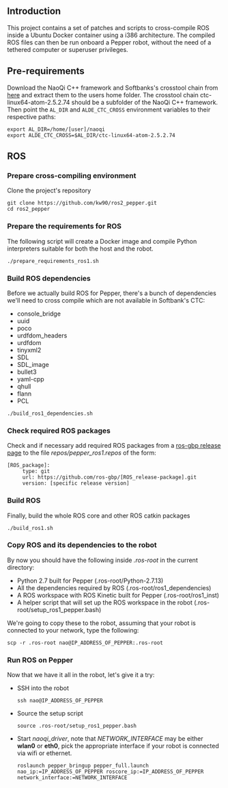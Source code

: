 ## Introduction 
This project contains a set of patches and scripts to cross-compile ROS inside a Ubuntu Docker container using a i386 architecture. The compiled ROS files can then be run onboard a Pepper robot, without the need of a tethered computer or superuser privileges. 

## Pre-requirements
Download the NaoQi C++ framework and Softbanks's crosstool chain from [here](http://doc.aldebaran.com/2-5/index_dev_guide.html) and extract them to the users home folder. The crosstool chain ctc-linux64-atom-2.5.2.74 should be a subfolder of the NaoQi C++ framework. Then point the `AL_DIR` and `ALDE_CTC_CROSS` environment variables to their respective paths:
```
export AL_DIR=/home/[user]/naoqi
export ALDE_CTC_CROSS=$AL_DIR/ctc-linux64-atom-2.5.2.74
```

## ROS
### Prepare cross-compiling environment
Clone the project's repository 
``` 
git clone https://github.com/kw90/ros2_pepper.git
cd ros2_pepper
```

### Prepare the requirements for ROS 
The following script will create a Docker image and compile Python interpreters suitable for both the host and the robot. 
``` 
./prepare_requirements_ros1.sh 
``` 

### Build ROS dependencies 
Before we actually build ROS for Pepper, there's a bunch of dependencies we'll need to cross compile which are not available in Softbank's CTC: 
- console_bridge 
- uuid 
- poco 
- urdfdom_headers 
- urdfdom 
- tinyxml2 
- SDL 
- SDL_image 
- bullet3 
- yaml-cpp 
- qhull 
- flann 
- PCL 

``` 
./build_ros1_dependencies.sh 
``` 

### Check required ROS packages 
Check and if necessary add required ROS packages from a [ros-gbp release page](https://github.com/ros-gbp) to the file *repos/pepper_ros1.repos* of the form: 
```
[ROS_package]:
     type: git
     url: https://github.com/ros-gbp/[ROS_release-package].git
     version: [specific release version]
``` 

### Build ROS 
Finally, build the whole ROS core and other ROS catkin packages
``` 
./build_ros1.sh 
``` 

### Copy ROS and its dependencies to the robot 
By now you should have the following inside *.ros-root* in the current directory: 
- Python 2.7 built for Pepper (.ros-root/Python-2.7.13) 
- All the dependencies required by ROS (.ros-root/ros1_dependencies) 
- A ROS workspace with ROS Kinetic built for Pepper (.ros-root/ros1_inst) 
- A helper script that will set up the ROS workspace in the robot (.ros-root/setup_ros1_pepper.bash) 

We're going to copy these to the robot, assuming that your robot is connected to your network, type the following: 
``` 
scp -r .ros-root nao@IP_ADDRESS_OF_PEPPER:.ros-root 
``` 

### Run ROS on Pepper 
Now that we have it all in the robot, let's give it a try: 

- SSH into the robot

    ```
    ssh nao@IP_ADDRESS_OF_PEPPER
    ``` 
- Source the setup script

    ```
    source .ros-root/setup_ros1_pepper.bash
    ``` 
- Start *naoqi_driver*, note that *NETWORK\_INTERFACE* may be either **wlan0** or **eth0**, pick the appropriate interface if your robot is connected via wifi or ethernet.

    ```
    roslaunch pepper_bringup pepper_full.launch nao_ip:=IP_ADDRESS_OF_PEPPER roscore_ip:=IP_ADDRESS_OF_PEPPER network_interface:=NETWORK_INTERFACE
    ```

